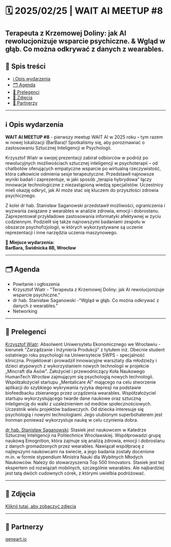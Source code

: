 # 🗓️ 2025/02/25 | WAIT AI MEETUP #8

## Terapeuta z Krzemowej Doliny: jak AI rewolucjonizuje wsparcie psychiczne. & Wgląd w głąb. Co można odkrywać z danych z wearables.

## 📌 Spis treści  
- [ℹ️ Opis wydarzenia](#-opis-wydarzenia)  
- [🗂️ Agenda](#-agenda)
- [👤 Prelegenci](#-prelegenci)    
- [📸 Zdjęcia](#-zdjęcia)  
- [🤝 Partnerzy](#-partnerzy)  

---

## ℹ️ Opis wydarzenia

**WAIT AI MEETUP #8** - pierwszy meetup WAIT AI w 2025 roku – tym razem w nowej lokalizacji (BarBara)! Spotkaliśmy się, aby porozmawiać o zastosowaniu Sztucznej Inteligencji w Psychologii.

Krzysztof Wiatr w swojej prezentacji zabirał odbiorców w podróż po rewolucyjnych możliwościach sztucznej inteligencji w psychoterapii – od chatbotów oferujących empatyczne wsparcie po wirtualną rzeczywistość, która całkowicie odmienia sesje terapeutyczne. Przedstawił najnowsze wyniki badań i zaprezentuje, w jaki sposób „terapia hybrydowa” łączy innowacje technologiczne z niezastąpioną wiedzą specjalistów. Uczestnicy mieli okazję odkryć, jak AI może stać się kluczem do przyszłości zdrowia psychicznego.

Z kolei dr hab. Stanisław Saganowski przedstawił możliwości, ograniczenia i wyzwania związane z wearables w analizie zdrowia, emocji i dobrostanu. Zaprezentował przykładowe zastosowania informatyki afektywnej w życiu codziennym. Podzielił się także najnowszymi badaniami zespołu w obszarze psychofizjologii, w których wykorzystywane są uczenie reprezentacji i inne narzędzia uczenia maszynowego.

📍 **Miejsce wydarzenia:**  
**BarBara, Świdnicka 8B, Wrocław**  

---

## 🗂️ Agenda

- Powitanie i ogłoszenia
- Krzysztof Wiatr - "Terapeuta z Krzemowej Doliny: jak AI rewolucjonizuje wsparcie psychiczne."
- dr hab. Stanisław Saganowski -"Wgląd w głąb. Co można odkrywać z danych z wearables."
- Networking

---

## 👤 Prelegenci

[Krzysztof Wiatr](https://www.linkedin.com/in/krzysztof-wiatr-/):
Absolwent Uniwersytetu Ekonomicznego we Wrocławiu - kierunek “Zarządzanie i Inżynieria Produkcji” z tytułem inż. Obecnie student ostatniego roku psychologii na Uniwersytecie SWPS - specjalność kliniczna. Projektował i prowadził innowacyjne warsztaty dla młodzieży i dzieci atypowych z wykorzystaniem nowych technologii w projekcie „Mincraft dla Asów”. Założyciel i przewodniczący Koła Naukowego HumanTech Wrocław zajmującym się psychologią nowych technologii. Współzałożyciel startupu „Mentalicare AI” mającego na celu stworzenie aplikacji do szybkiego wykrywania ryzyka depresji na podstawie biofeedbacku zbieranego przez urządzenia wearables. Współzałożyciel startupu wykorzystującego twarde dane naukowe oraz sztuczną inteligencję do walki z uzależnieniem od mediów społecznościowych. Uczestnik wielu projektów badawczych. Od dziecka interesuje się psychologią i nowymi technologiami. Jego ulubionym superbohaterem jest Ironman ponieważ wykorzystuje naukę w celu czynienia dobra.

[dr hab. Stanisław Saganowski](https://www.linkedin.com/in/ssaganowski/):
Stasiek jest naukowcem w Katedrze Sztucznej Inteligencji na Politechnice Wrocławskiej. Współprowadzi grupę naukową Emognition, która zajmuje się analizą zdrowia, emocji i dobrostanu z danych gromadzonych przez wearables. Nawiązał współpracę z najlepszymi naukowcami na świecie, a jego badania zostały docenione m.in. w formie stypendium Ministra Nauki dla Wybitnych Młodych Naukowców. Należy do stowarzyszenia Top 500 Innovators. Stasiek jest też ekspertem od rozwiązań mobilnych, szczególnie wearables. Ale najbardziej jest tatą dwóch cudownych córek, z którymi uwielbia podróżować.

---

## 📸 Zdjęcia
[Kliknij tutaj, aby zobaczyć zdjęcia](https://photos.app.goo.gl/5LPkeWDfBm4HQkeK8)

---

## 🤝 Partnerzy
[geneart.io](https://www.linkedin.com/company/geneart/)